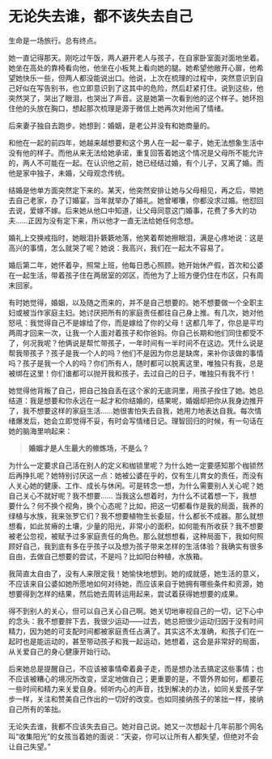 # 无论失去谁，都不该失去自己

生命是一场旅行。总有终点。

她一直记得那天。刚吃过午饭，两人避开老人与孩子，在自家卧室面对面地坐着。她坐在高处的靠椅看向他，他坐在小板凳上看向她的腿。她希望他敞开心扉，他希望她快乐一些，但两人都没能说出口。他说，上次在梳理的过程中，突然意识到自己好似在写告别书，也立即意识到了这其中的危险，然后赶紧打住。说到这些，他突然哭了，哭出了眼泪，也哭出了声音。这是她第一次看到他的这个样子。她环抱住他的头放在胸口，想起那次梳理是源于微信上她再次对他闹了情绪。

后来妻子独自去跑步。她想到：婚姻，是老公并没有和她商量的。

和他在一起的前四年，她越来越想要和这个男人在一起一辈子，她无法想象生活中没有他的样子。而他从来无法给她承诺，重复回答着她这个情况是父母所不能允许的，两人不可能在一起。在认识他之前，她已经结过婚，有个儿子，又离了婚。而他是家中独子，未婚，父母观念传统。

结婚是他单方面突然定下来的。某天，他突然安排让她与父母相见，再之后，带她去自己老家，办了订婚宴，当年就举办了婚礼。她曾嘟囔，你都没求过婚。他怼回去说，爱嫁不嫁。后来她从他口中知道，让父母同意这门婚事，花费了多大的功夫……正因为没有定下来，所以他才一直无法给她任何念想。

婚礼上交换戒指时，她眼泪扑簌簌地落，他笑着帮她擦眼泪，满是心疼地说：这是高兴的事情，怎么就哭了呢？她说：我高兴，我们在一起太不容易了。

婚后第二年，她怀着孕，照常上班，他每日悉心照顾。她开始休产假，首次和公婆在一起生活，带着孩子住在两居室的郊区，而他为了上班方便仍住在市区，只有周末回家。

有时她觉得，婚姻，以及随之而来的，并不是自己想要的。她不想要做一个全职主妇或被当作家庭主妇。她讨厌把所有的家庭责任都往自己身上推。有几次，她对他怒吼：我觉得自己不是嫁给了你，而是嫁给了你的父母！这都几年了，你总是平均两周才回来一次，让我一个人面对着孩子和你爸妈。你自己长期和他们同住都受不了，何况我呢？他俩说是帮忙带孩子，一年时间有一半时间不在这边。凭什么说是帮我带孩子？孩子是我一个人的吗？他们不是因为你总是缺席，来补你该做的事情吗？孩子是我一个人的吗？你们所有人，随时都可以脱离这里，唯独只有我，总是被绑在这里！你们谁都可以抛开我和孩子，去过自己的日子，唯独只有我不行！

她觉得他背叛了自己，把自己独自丢在这个家的无底洞里，用孩子拴住了她。她总结道：我是想要和你永远在一起才和你结婚的，结果呢，婚姻却把你从我身边推开了，我不想要这样的家庭生活……她很害怕失去自我，她用力地表达自我。每次情绪爆发后，她会立即觉得不妥，有时会写情绪日记。理智回归的时候，有一句话在她的脑海里响起来：

> **婚姻才是人生最大的修炼场，不是么？**

为什么一定要求自己活在别人的定义和枷锁里呢？为什么她一定要感知那个枷锁然后再挣扎呢？她特别讨厌这一点：她被公婆在乎的，仅有生儿育女的责任，而没有人关心她的健康、工作、成长与休闲。可是转念一想，为什么需要别人关心呢？她自己关心不就好呢？我不想要…… 当我这么想着时，为什么不试着想一下，我想要什么？何不换个视角，换个心态呢？比如，把这一切都看作是我的局面，我养的绿植与水族，我来张罗它们？我不想要植物生长委屈，什么都长不成器。那么就想想看，如此贫瘠的土壤，少量的阳光，非常小的面积，如何能有所收获？我不想要被老公忽视，被赋予过多家庭责任的角色。那么就想想看，这种局面下，我如何照顾好自己，我到底有多在乎孩子以及想为孩子带来怎样的生活体验？我确实有很多自由，去做自己想要的尝试，不是吗？比如阳台种植，水族箱。

我简直太自由了，没有人来限定我！她愉快地想到。她的成就感，她生活的意义，不应该来自公婆如她所愿地如何对待她，而应该来自于她拥有哪些条件和资源，她想要得到怎样的结果，然后她去周转运用起来，尝试着获得她想要的成果。

得不到别人的关心，但可以自己关心自己啊。她关切地审视自己的一切，记下心中的念头：我不想要胖下去，我很少运动——过去，她总把很少运动归因于没有时间精力，因为她的可支配时间都被家庭责任占满了。其实这不太准确，和孩子们在一起时也是能运动的，甚至带动孩子和我一起运动，她想着，这会是非常好的局面，从关爱自己的身心健康开始行动。

后来她总是提醒自己，不应该被事情牵着鼻子走，而是想办法去搞定这些事情；也不应该被糟心的境况所改变，坚定地做自己；更重要的是，不管外界如何，都要花一些时间和精力来关爱自身。倾听内心的声音，找到解决的办法，如同关爱孩子学步一样，关注和赞美自己作出的一切好的改变。也如同接纳孩子的笨拙一样，接纳自己所有的笨拙。

无论失去谁，我都不应该失去自己。她对自己说。她又一次想起十几年前那个网名叫“收集阳光”的女孩当着她的面说：“天姿，你可以让所有人都失望，但绝对不会让自己失望。”

<!---

tags: #家庭 #女性觉醒 

created_at: 2019-11-21

updated_at: 2021-10-31

--->